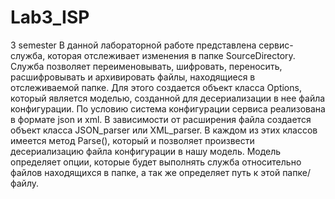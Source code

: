 # Lab3_ISP
3 semester
В данной лабораторной работе представлена сервис-служба, которая отслеживает изменения в папке SourceDirectory. Служба позволяет переименовывать, шифровать, переносить, расшифровывать и архивировать файлы, находящиеся в отслеживаемой папке. Для этого создается объект класса Options, который является моделью, созданной для десериализации в нее файла конфигурации. По условию система конфигурации сервиса реализована в формате json и xml. В зависимости от расширения файла создается объект класса JSON_parser или XML_parser. В каждом из этих классов имеется метод Parse(), который и позволяет произвести десериализацию файла конфигурации в нашу модель. Модель определяет опции, которые будет выполнять служба относительно файлов находящихся в папке, а так же определяет путь к этой папке/файлу.
